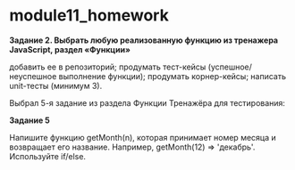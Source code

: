 # module11_homework

**Задание 2. Выбрать любую реализованную функцию из тренажера JavaScript, раздел «Функции»**

добавить ее в репозиторий;
продумать тест-кейсы (успешное/неуспешное выполнение функции);
продумать корнер-кейсы; 
написать unit-тесты (минимум 3).

Выбрал 5-я задание из раздела Функции  Тренажёра для тестирования:

**Задание 5**

Напишите функцию getMonth(n), которая принимает номер месяца и возвращает его название. Например, getMonth(12) ⇒ 'декабрь'. Используйте if/else.
